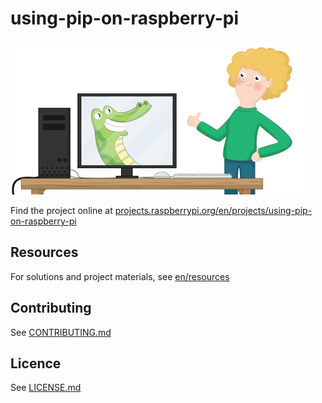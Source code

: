 # using-pip-on-raspberry-pi

![using-pip-on-raspberry-pi](/en/images/banner.png)

Find the project online at [projects.raspberrypi.org/en/projects/using-pip-on-raspberry-pi](https://projects.raspberrypi.org/en/projects/using-pip-on-raspberry-pi)

## Resources
For solutions and project materials, see [en/resources](https://github.com/raspberrypilearning/using-pip-on-raspberry-pi/tree/master/en/resources)

## Contributing
See [CONTRIBUTING.md](CONTRIBUTING.md)

## Licence
 See [LICENSE.md](LICENSE.md)